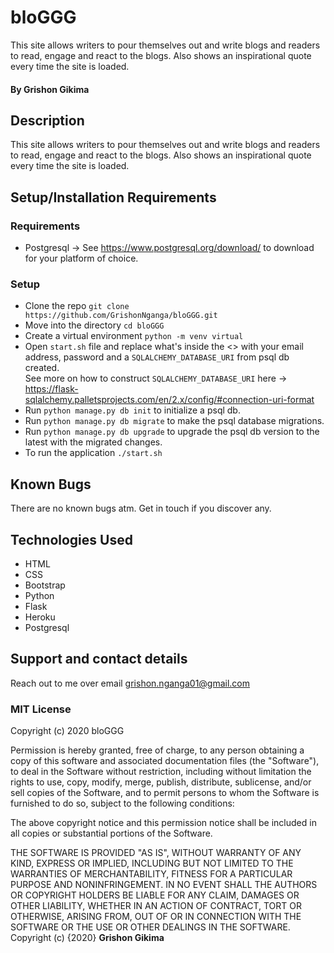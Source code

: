 # bloGGG

This site allows writers to pour themselves out and write blogs and readers to read, engage and react to the blogs. Also shows an inspirational quote every time the site is loaded.

#### By **Grishon Gikima**

## Description

This site allows writers to pour themselves out and write blogs and readers to read, engage and react to the blogs. Also shows an inspirational quote every time the site is loaded.

## Setup/Installation Requirements

### Requirements
* Postgresql -> See https://www.postgresql.org/download/ to download for your platform of choice.

### Setup
* Clone the repo `git clone https://github.com/GrishonNganga/bloGGG.git`
* Move into the directory `cd bloGGG`
* Create a virtual environment `python -m venv virtual`
* Open `start.sh` file and replace what's inside the <> with your email address, password and a `SQLALCHEMY_DATABASE_URI` from psql db created.\
See more on how to construct `SQLALCHEMY_DATABASE_URI` here -> https://flask-sqlalchemy.palletsprojects.com/en/2.x/config/#connection-uri-format
* Run `python manage.py db init` to initialize a psql db.
* Run `python manage.py db migrate` to make the psql database migrations.
* Run `python manage.py db upgrade` to upgrade the psql db version to the latest with the migrated changes.
* To run the application `./start.sh`
## Known Bugs

There are no known bugs atm. Get in touch if you discover any.
## Technologies Used

* HTML
* CSS
* Bootstrap
* Python
* Flask
* Heroku
* Postgresql
## Support and contact details

Reach out to me over email grishon.nganga01@gmail.com
### MIT License

Copyright (c) 2020 bloGGG

Permission is hereby granted, free of charge, to any person obtaining a copy
of this software and associated documentation files (the "Software"), to deal
in the Software without restriction, including without limitation the rights
to use, copy, modify, merge, publish, distribute, sublicense, and/or sell
copies of the Software, and to permit persons to whom the Software is
furnished to do so, subject to the following conditions:

The above copyright notice and this permission notice shall be included in all
copies or substantial portions of the Software.

THE SOFTWARE IS PROVIDED "AS IS", WITHOUT WARRANTY OF ANY KIND, EXPRESS OR
IMPLIED, INCLUDING BUT NOT LIMITED TO THE WARRANTIES OF MERCHANTABILITY,
FITNESS FOR A PARTICULAR PURPOSE AND NONINFRINGEMENT. IN NO EVENT SHALL THE
AUTHORS OR COPYRIGHT HOLDERS BE LIABLE FOR ANY CLAIM, DAMAGES OR OTHER
LIABILITY, WHETHER IN AN ACTION OF CONTRACT, TORT OR OTHERWISE, ARISING FROM,
OUT OF OR IN CONNECTION WITH THE SOFTWARE OR THE USE OR OTHER DEALINGS IN THE
SOFTWARE.
Copyright (c) {2020} **Grishon Gikima**